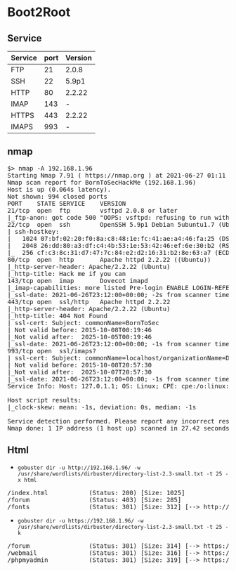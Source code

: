 # Boot2Root

## Service
| Service | port | Version |
|---------|------|---------|
| FTP     | 21   | 2.0.8   |
| SSH     | 22   | 5.9p1   |
| HTTP    | 80   | 2.2.22  |
| IMAP    | 143  | -       |
| HTTPS   | 443  | 2.2.22  |
| IMAPS   | 993  | -       |

## nmap
<pre>
$> nmap -A 192.168.1.96
Starting Nmap 7.91 ( https://nmap.org ) at 2021-06-27 01:11 CEST
Nmap scan report for BornToSecHackMe (192.168.1.96)
Host is up (0.064s latency).
Not shown: 994 closed ports
PORT    STATE SERVICE    VERSION
21/tcp  open  ftp        vsftpd 2.0.8 or later
|_ftp-anon: got code 500 "OOPS: vsftpd: refusing to run with writable root inside chroot()".
22/tcp  open  ssh        OpenSSH 5.9p1 Debian 5ubuntu1.7 (Ubuntu Linux; protocol 2.0)
| ssh-hostkey: 
|   1024 07:bf:02:20:f0:8a:c8:48:1e:fc:41:ae:a4:46:fa:25 (DSA)
|   2048 26:dd:80:a3:df:c4:4b:53:1e:53:42:46:ef:6e:30:b2 (RSA)
|_  256 cf:c3:8c:31:d7:47:7c:84:e2:d2:16:31:b2:8e:63:a7 (ECDSA)
80/tcp  open  http       Apache httpd 2.2.22 ((Ubuntu))
|_http-server-header: Apache/2.2.22 (Ubuntu)
|_http-title: Hack me if you can
143/tcp open  imap       Dovecot imapd
|_imap-capabilities: more listed Pre-login ENABLE LOGIN-REFERRALS have IMAP4rev1 LOGINDISABLEDA0001 SASL-IR ID IDLE post-login OK capabilities LITERAL+ STARTTLS
|_ssl-date: 2021-06-26T23:12:00+00:00; -2s from scanner time.
443/tcp open  ssl/http   Apache httpd 2.2.22
|_http-server-header: Apache/2.2.22 (Ubuntu)
|_http-title: 404 Not Found
| ssl-cert: Subject: commonName=BornToSec
| Not valid before: 2015-10-08T00:19:46
|_Not valid after:  2025-10-05T00:19:46
|_ssl-date: 2021-06-26T23:12:00+00:00; -1s from scanner time.
993/tcp open  ssl/imaps?
| ssl-cert: Subject: commonName=localhost/organizationName=Dovecot mail server
| Not valid before: 2015-10-08T20:57:30
|_Not valid after:  2025-10-07T20:57:30
|_ssl-date: 2021-06-26T23:12:00+00:00; -1s from scanner time.
Service Info: Host: 127.0.1.1; OS: Linux; CPE: cpe:/o:linux:linux_kernel

Host script results:
|_clock-skew: mean: -1s, deviation: 0s, median: -1s

Service detection performed. Please report any incorrect results at https://nmap.org/submit/ .
Nmap done: 1 IP address (1 host up) scanned in 27.42 seconds
</pre>

## Html
- `gobuster dir -u http://192.168.1.96/ -w /usr/share/wordlists/dirbuster/directory-list-2.3-small.txt -t 25 -x html`
<pre>
/index.html           (Status: 200) [Size: 1025]
/forum                (Status: 403) [Size: 285] 
/fonts                (Status: 301) [Size: 312] [--> http://192.168.1.96/fonts/]
</pre>

- `gobuster dir -u https://192.168.1.96/ -w /usr/share/wordlists/dirbuster/directory-list-2.3-small.txt -t 25 -k`
<pre>
/forum                (Status: 301) [Size: 314] [--> https://192.168.1.96/forum/]
/webmail              (Status: 301) [Size: 316] [--> https://192.168.1.96/webmail/]
/phpmyadmin           (Status: 301) [Size: 319] [--> https://192.168.1.96/phpmyadmin/]
</pre>
